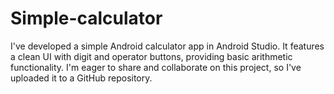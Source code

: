 # Simple-calculator
 I've developed a simple Android calculator app in Android Studio. It features a clean UI with digit and operator buttons, providing basic arithmetic functionality. I'm eager to share and collaborate on this project, so I've uploaded it to a GitHub repository.
